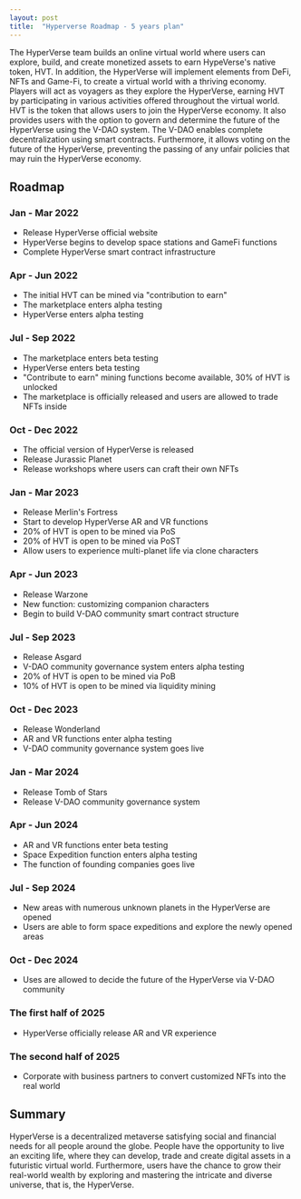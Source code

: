 ```yaml
---
layout: post
title:  "Hyperverse Roadmap - 5 years plan"
---
```


The HyperVerse team builds an online virtual world where users can explore, build, and create monetized assets to earn HypeVerse's native token, HVT. In addition, the HyperVerse will implement elements from DeFi, NFTs and Game-Fi, to create a virtual world with a thriving economy. Players will act as voyagers as they explore the HyperVerse, earning HVT by participating in various activities offered throughout the virtual world. HVT is the token that allows users to join the HyperVerse economy. It also provides users with the option to govern and determine the future of the HyperVerse using the V-DAO system. The V-DAO enables complete decentralization using smart contracts. Furthermore, it allows voting on the future of the HyperVerse, preventing the passing of any unfair policies that may ruin the HyperVerse economy.

## Roadmap

### Jan - Mar 2022

+ Release HyperVerse official website
+ HyperVerse begins to develop space stations and GameFi functions
+ Complete HyperVerse smart contract infrastructure

### Apr - Jun 2022

+ The initial HVT can be mined via "contribution to earn"
+ The marketplace enters alpha testing
+ HyperVerse enters alpha testing

### Jul - Sep 2022

+ The marketplace enters beta testing
+ HyperVerse enters beta testing
+ "Contribute to earn" mining functions become available, 30%
of HVT is unlocked
+ The marketplace is officially released and users are allowed
to trade NFTs inside

### Oct - Dec 2022

+ The official version of HyperVerse is released
+ Release Jurassic Planet
+ Release workshops where users can craft their own NFTs

### Jan - Mar 2023

+ Release Merlin's Fortress
+ Start to develop HyperVerse AR and VR functions
+ 20% of HVT is open to be mined via PoS
+ 20% of HVT is open to be mined via PoST
+ Allow users to experience multi-planet life via clone characters

### Apr - Jun 2023

+ Release Warzone
+ New function: customizing companion characters
+ Begin to build V-DAO community smart contract structure

### Jul - Sep 2023

+ Release Asgard
+ V-DAO community governance system enters alpha testing
+ 20% of HVT is open to be mined via PoB
+ 10% of HVT is open to be mined via liquidity mining
### Oct - Dec 2023

+ Release Wonderland
+ AR and VR functions enter alpha testing
+ V-DAO community governance system goes live

### Jan - Mar 2024

+ Release Tomb of Stars
+ Release V-DAO community governance system

### Apr - Jun 2024

+ AR and VR functions enter beta testing
+ Space Expedition function enters alpha testing
+ The function of founding companies goes live

### Jul - Sep 2024

+ New areas with numerous unknown planets in the HyperVerse are opened
+ Users are able to form space expeditions and explore the newly opened areas

### Oct - Dec 2024

+ Uses are allowed to decide the future of the HyperVerse via V-DAO community

### The first half of 2025

+ HyperVerse officially release AR and VR experience

### The second half of 2025
+ Corporate with business partners to convert customized NFTs into the real world

## Summary

HyperVerse is a decentralized metaverse satisfying social and financial needs for all people around the globe. People have the opportunity to live an exciting life, where they can develop, trade and create digital assets in a futuristic virtual world. Furthermore, users have the chance to grow their real-world wealth by exploring and mastering the intricate and diverse universe, that is, the HyperVerse.
